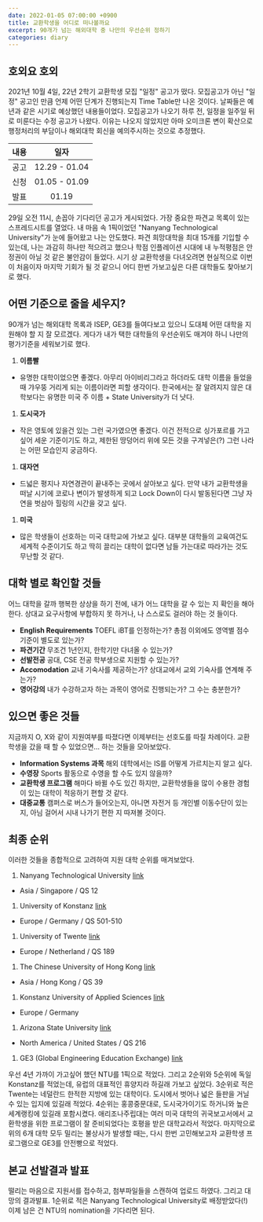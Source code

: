 ```yaml
---
date: 2022-01-05 07:00:00 +0900
title: 교환학생을 어디로 떠나볼까요
excerpt: 90개가 넘는 해외대학 중 나만의 우선순위 정하기
categories: diary
---
```


## 호외요 호외

2021년 10월 4일, 22년 2학기 교환학생 모집 "일정" 공고가 떴다. 모집공고가 아닌 "일정" 공고인 만큼
언제 어떤 단계가 진행되는지 Time Table만 나온 것이다. 날짜들은 예년과 같은 시기로 예상했던 내용들이었다.
모집공고가 나오기 하루 전, 일정을 일주일 뒤로 미룬다는 수정 공고가 나왔다. 이유는 나오지 않았지만
아마 오미크론 변이 확산으로 행정처리의 부담이나 해외대학 회신을 예의주시하는 것으로 추정했다.

|내용|일자          |
|:-:|:-----------:|
|공고|12.29 - 01.04|
|신청|01.05 - 01.09|
|발표|01.19        |

29일 오전 11시, 손꼽아 기다리던 공고가 게시되었다. 가장 중요한 파견교 목록이 있는 스프레드시트를 열었다.
내 마음 속 1픽이었던 "Nanyang Technological University"가 눈에 들어왔고 나는 안도했다.
파견 희망대학을 최대 15개를 기입할 수 있는데, 나는 과감히 하나만 적으려고 했으나
학점 인플레이션 시대에 내 누적평점은 안정권이 아닐 것 같은 불안감이 들었다.
시기 상 교환학생을 다녀오려면 현실적으로 이번이 처음이자 마지막 기회가 될 것 같으니 
어디 한번 가보고싶은 다른 대학들도 찾아보기로 했다.

## 어떤 기준으로 줄을 세우지?

90개가 넘는 해외대학 목록과 ISEP, GE3를 들여다보고 있으니 도대체 어떤 대학을 지원해야 할 지 잘 모르겠다.
게다가 내가 택한 대학들의 우선순위도 매겨야 하니 나만의 평가기준을 세워보기로 했다.

1. **이름빨**
  * 유명한 대학이었으면 좋겠다. 아무리 아이비리그라고 하더라도 대학 이름을 들었을 때 갸우뚱 거리게 되는 이름이라면
    피할 생각이다. 한국에서는 잘 알려지지 않은 대학보다는 유명한 미국 주 이름 + State University가 더 낫다.
1. **도시국가**
  * 작은 영토에 있을건 있는 그런 국가였으면 좋겠다. 이건 전적으로 싱가포르를 가고싶어 세운 기준이기도 하고,
    제한된 땅덩어리 위에 모든 것을 구겨넣은(?) 그런 나라는 어떤 모습인지 궁금하다.
1. **대자연**
  * 드넓은 평지나 자연경관이 끝내주는 곳에서 살아보고 싶다. 만약 내가 교환학생을 떠날 시기에 코로나 변이가 발생하게 되고
    Lock Down이 다시 발동된다면 그냥 자연을 벗삼아 힐링의 시간을 갖고 싶다.
1. **미국**
  * 많은 학생들이 선호하는 미국 대학교에 가보고 싶다. 대부분 대학들의 교육여건도 세계적 수준이기도 하고
    딱히 끌리는 대학이 없다면 남들 가는대로 따라가는 것도 무난할 것 같다.

## 대학 별로 확인할 것들

어느 대학을 갈까 행복한 상상을 하기 전에, 내가 어느 대학을 갈 수 있는 지 확인을 해아 한다.
상대교 요구사항에 부합하지 못 하거나, 나 스스로도 걸러야 하는 것 들이다.

* **English Requirements** TOEFL iBT를 인정하는가? 총점 이외에도 영역별 점수 기준이 별도로 있는가? 
* **파견기간** 무조건 1년인지, 한학기만 다녀올 수 있는가?
* **선발전공** 공대, CSE 전공 학부생으로 지원할 수 있는가?
* **Accomodation** 교내 기숙사를 제공하는가? 상대교에서 교외 기숙사를 연계해 주는가?
* **영어강의** 내가 수강하고자 하는 과목이 영어로 진행되는가? 그 수는 충분한가?

## 있으면 좋은 것들

지금까지 O, X와 같이 지원여부를 따졌다면 이제부터는 선호도를 따질 차례이다.
교환학생을 갔을 때 할 수 있었으면... 하는 것들을 모아보았다.

* **Information Systems 과목** 해외 데학에서는 IS를 어떻게 가르치는지 알고 싶다.
* **수영장** Sports 활동으로 수영을 할 수도 있지 않을까?
* **교환학생 프로그램** 해마다 바뀔 수도 있긴 하지만, 교환학생들을 많이
  수용한 경험이 있는 대학이 적응하기 편할 것 같다.
* **대중교통** 캠퍼스로 버스가 들어오는지, 아니면 자전거 등 개인별
  이동수단이 있는 지, 아님 걸어서 시내 나가기 편한 지 따져볼 것이다.

## 최종 순위

이러한 것들을 종합적으로 고려하여 지원 대학 순위를 매겨보았다.

1. Nanyang Technological University [link](https://gem.ntu.edu.sg/index.cfm?FuseAction=Programs.ViewProgramAngular&id=10006)
  * Asia / Singapore / QS 12 
1. University of Konstanz [link](https://www.uni-konstanz.de/en/international-office/study-in-konstanz/exchange-studies/application/)
  * Europe / Germany / QS 501-510 
1. University of Twente [link](www.utwente.nl/en/)
  * Europe / Netherland / QS 189
1. The Chinese University of Hong Kong [link](https://www.oal.cuhk.edu.hk/getting_started/)
  * Asia / Hong Kong / QS 39
1. Konstanz University of Applied Sciences [link](https://www.htwg-konstanz.de/en/academics/international-office/international-students/incoming-exchange-students-from-partner-universities/)
  * Europe / Germany
1. Arizona State University [link](https://goglobal.asu.edu/international)
  * North America / United States / QS 216
1. GE3 (Global Engineering Education Exchange) [link](http://globale3.studioabroad.com/)

우선 4년 가까이 가고싶어 했던 NTU를 1픽으로 적었다. 그리고 2순위와 5순위에
독일 Konstanz를 적었는데, 유럽의 대표적인 휴양지라 하길래 가보고 싶었다.
3순위로 적은 Twente는 네덜란드 한적한 지방에 있는 대학이다. 도시에서 벗어나
넓은 들판을 거닐 수 있는 입지에 있길래 적었다. 4순위는 홍콩중문대로,
도시국가이기도 하거니와 높은 세계랭킹에 있길래 포함시켰다. 애리조나주립대는
여러 미국 대학의 귀국보고서에서 교환학생을 위한 프로그램이 잘 준비되었다는
호평을 받은 대학교라서 적었다. 마지막으로 위의 6개 대학 모두 밀리는 불상사가
발생할 때는, 다시 한번 고민해보고자 교환학생 프로그램으로 GE3를 안전빵으로
적었다.

## 본교 선발결과 발표

떨리는 마음으로 지원서를 접수하고, 첨부파일들을 스캔하여 업로드 하였다. 그리고
대망의 결과발표. 1순위로 적은 Nanyang Technological University로 배정받았다(!)
이제 남은 건 NTU의 nomination을 기다리면 된다.
